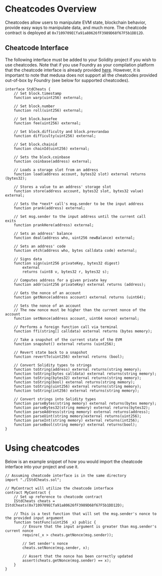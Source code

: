 # Cheatcodes Overview

Cheatcodes allow users to manipulate EVM state, blockchain behavior, provide easy ways to manipulate data, and much more.
The cheatcode contract is deployed at `0x7109709ECfa91a80626fF3989D68f67F5b1DD12D`.

## Cheatcode Interface

The following interface must be added to your Solidity project if you wish to use cheatcodes. Note that if you use Foundry
as your compilation platform that the cheatcode interface is already provided [here](https://book.getfoundry.sh/reference/forge-std/#forge-stds-test).
However, it is important to note that medusa does not support all the cheatcodes provided out-of-box
by Foundry (see below for supported cheatcodes).

```solidity
interface StdCheats {
    // Set block.timestamp
    function warp(uint256) external;

    // Set block.number
    function roll(uint256) external;

    // Set block.basefee
    function fee(uint256) external;

    // Set block.difficulty and block.prevrandao
    function difficulty(uint256) external;

    // Set block.chainid
    function chainId(uint256) external;

    // Sets the block.coinbase
    function coinbase(address) external;
    
    // Loads a storage slot from an address
    function load(address account, bytes32 slot) external returns (bytes32);

    // Stores a value to an address' storage slot
    function store(address account, bytes32 slot, bytes32 value) external;
    
    // Sets the *next* call's msg.sender to be the input address
    function prank(address) external;

    // Set msg.sender to the input address until the current call exits
    function prankHere(address) external;

    // Sets an address' balance
    function deal(address who, uint256 newBalance) external;

    // Sets an address' code
    function etch(address who, bytes calldata code) external;
    
    // Signs data
    function sign(uint256 privateKey, bytes32 digest)
        external
        returns (uint8 v, bytes32 r, bytes32 s);

    // Computes address for a given private key
    function addr(uint256 privateKey) external returns (address);
    
    // Gets the nonce of an account
    function getNonce(address account) external returns (uint64);

    // Sets the nonce of an account
    // The new nonce must be higher than the current nonce of the account
    function setNonce(address account, uint64 nonce) external;

    // Performs a foreign function call via terminal
    function ffi(string[] calldata) external returns (bytes memory);
    
    // Take a snapshot of the current state of the EVM
    function snapshot() external returns (uint256);
    
    // Revert state back to a snapshot
    function revertTo(uint256) external returns (bool);
    
    // Convert Solidity types to strings
    function toString(address) external returns(string memory);
    function toString(bytes calldata) external returns(string memory);
    function toString(bytes32) external returns(string memory);
    function toString(bool) external returns(string memory);
    function toString(uint256) external returns(string memory);
    function toString(int256) external returns(string memory);
    
    // Convert strings into Solidity types
    function parseBytes(string memory) external returns(bytes memory);
    function parseBytes32(string memory) external returns(bytes32);
    function parseAddress(string memory) external returns(address);
    function parseUint(string memory)external returns(uint256);
    function parseInt(string memory) external returns(int256);
    function parseBool(string memory) external returns(bool);
}
```

# Using cheatcodes
Below is an example snippet of how you would import the cheatcode interface into your project and use it.

```solidity
// Assuming cheatcode interface is in the same directory
import "./IStdCheats.sol";

// MyContract will utilize the cheatcode interface
contract MyContract {
    // Set up reference to cheatcode contract
    IStdCheats cheats = IStdCheats(0x7109709ECfa91a80626fF3989D68f67F5b1DD12D);
    
    // This is a test function that will set the msg.sender's nonce to the provided input argument
    function testFunc(uint256 _x) public {
        // Ensure that the input argument is greater than msg.sender's current nonce
        require(_x > cheats.getNonce(msg.sender));
        
        // Set sender's nonce
        cheats.setNonce(msg.sender, x);
        
        // Assert that the nonce has been correctly updated
        assert(cheats.getNonce(msg.sender) == x);
    }
}
```
